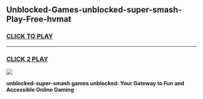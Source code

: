 
## Unblocked-Games-unblocked-super-smash-Play-Free-hvmat
<h3>
<a href="https://premium76.site?title=unblocked-super-smash&ref=10A">CLICK TO PLAY</a></h3>
<hr>

<h3>
<a href="https://premium76.site?title=unblocked-super-smash&ref=10A">CLICK 2 PLAY</a>
  
</h3>

<a href="https://premium76.site?title=unblocked-super-smash&ref=10A"><img src="https://clearcache.store/games.png"></a>


**unblocked-super-smash games unblocked: Your Gateway to Fun and Accessible Online Gaming**
